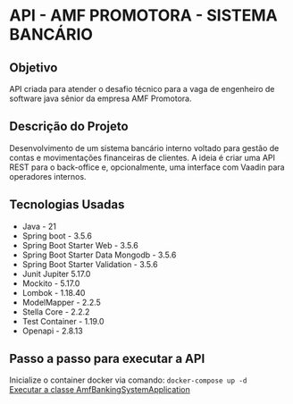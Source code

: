 # API - AMF PROMOTORA - SISTEMA BANCÁRIO 

## Objetivo
API criada para atender o desafio técnico para a vaga de engenheiro de software java sênior da empresa AMF Promotora.

## Descrição do Projeto
Desenvolvimento de um sistema bancário interno voltado para gestão de contas e movimentações financeiras de clientes.
A ideia é criar uma API REST para o back-office e, opcionalmente, uma interface com Vaadin para operadores internos.

## Tecnologias Usadas

<ul>
  <li>Java - 21</li>
  <li>Spring boot - 3.5.6</li>
  <li>Spring Boot Starter Web - 3.5.6</li>
  <li>Spring Boot Starter Data Mongodb - 3.5.6</li>
  <li>Spring Boot Starter Validation - 3.5.6</li>
  <li>Junit Jupiter 5.17.0</li>
  <li>Mockito - 5.17.0</li>  
  <li>Lombok - 1.18.40</li>
  <li>ModelMapper - 2.2.5</li>
  <li>Stella Core - 2.2.2</li>
  <li>Test Container - 1.19.0</li>
  <li>Openapi - 2.8.13</li>  
</ul>

## Passo a passo para executar a API

Inicialize o container docker via comando: `docker-compose up -d`  
[Executar a classe AmfBankingSystemApplication](AmfBankingSystemApplication.java)